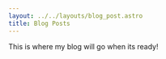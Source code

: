 ```yaml
---
layout: ../../layouts/blog_post.astro
title: Blog Posts
---
```


This is where my blog will go when its ready!

